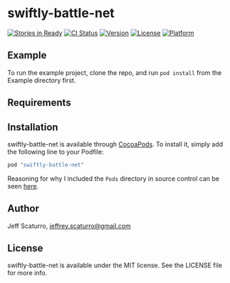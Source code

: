 # swiftly-battle-net

[![Stories in Ready](https://badge.waffle.io/JeffScaturro/swiftly-battle-net.png?label=ready&title=Ready)](http://waffle.io/JeffScaturro/swiftly-battle-net)
[![CI Status](http://img.shields.io/travis/JeffScaturro/swiftly-battle-net.svg?style=flat)](https://travis-ci.org/JeffScaturro/swiftly-battle-net)
[![Version](https://img.shields.io/cocoapods/v/swiftly-battle-net.svg?style=flat)](http://cocoapods.org/pods/swiftly-battle-net)
[![License](https://img.shields.io/cocoapods/l/swiftly-battle-net.svg?style=flat)](http://cocoapods.org/pods/swiftly-battle-net)
[![Platform](https://img.shields.io/cocoapods/p/swiftly-battle-net.svg?style=flat)](http://cocoapods.org/pods/swiftly-battle-net)

## Example

To run the example project, clone the repo, and run `pod install` from the Example directory first.

## Requirements

## Installation

swiftly-battle-net is available through [CocoaPods](http://cocoapods.org). To install
it, simply add the following line to your Podfile:

```ruby
pod "swiftly-battle-net"
```

Reasoning for why I included the `Pods` directory in source control can be seen [here](https://guides.cocoapods.org/using/using-cocoapods.html#should-i-check-the-pods-directory-into-source-control).

## Author

Jeff Scaturro, jeffrey.scaturro@gmail.com

## License

swiftly-battle-net is available under the MIT license. See the LICENSE file for more info.
